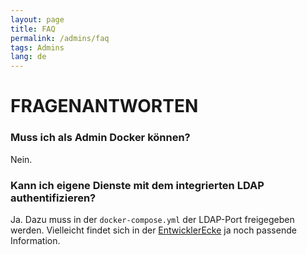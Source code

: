```yaml
---
layout: page
title: FAQ
permalink: /admins/faq
tags: Admins
lang: de
---
```


# **FRAGEN**ANTWORTEN

### Muss ich als Admin Docker können?
Nein.

### Kann ich eigene Dienste mit dem integrierten LDAP authentifizieren?
Ja. Dazu muss in der `docker-compose.yml` der LDAP-Port freigegeben werden. Vielleicht findet sich in der [EntwicklerEcke](/entwickler) ja noch passende Information.
